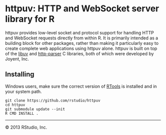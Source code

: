 # httpuv: HTTP and WebSocket server library for R

httpuv provides low-level socket and protocol support for handling
HTTP and WebSocket requests directly from within R. It is primarily intended
as a building block for other packages, rather than making it particularly
easy to create complete web applications using httpuv alone. httpuv is built
on top of the [libuv](https://github.com/joyent/libuv) and [http-parser](https://github.com/joyent/http-parser) C libraries, both of which were developed
by Joyent, Inc.

## Installing

Windows users, make sure the correct version of [RTools](http://cran.r-project.org/bin/windows/Rtools/) is installed and in your system path.

```
git clone https://github.com/rstudio/httpuv
cd httpuv
git submodule update --init
R CMD INSTALL .
```

<hr/>

&copy; 2013 RStudio, Inc.
